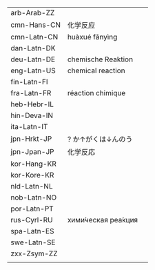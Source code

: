 | | | |
|-|-|-|
| arb-Arab-ZZ |  |  |
| cmn-Hans-CN | 化学反应 |  |
| cmn-Latn-CN | huàxué fǎnyìng |  |
| dan-Latn-DK |  |  |
| deu-Latn-DE | chemische Reaktion |  |
| eng-Latn-US | chemical reaction |  |
| fin-Latn-FI |  |  |
| fra-Latn-FR | réaction chimique |  |
| heb-Hebr-IL |  |  |
| hin-Deva-IN |  |  |
| ita-Latn-IT |  |  |
| jpn-Hrkt-JP | ? か↑がくは↓んのう |  |
| jpn-Jpan-JP | 化学反応 |  |
| kor-Hang-KR |  |  |
| kor-Kore-KR |  |  |
| nld-Latn-NL |  |  |
| nob-Latn-NO |  |  |
| por-Latn-PT |  |  |
| rus-Cyrl-RU | хими́ческая реа́кция |  |
| spa-Latn-ES |  |  |
| swe-Latn-SE |  |  |
| zxx-Zsym-ZZ |  |  |
|  |  |  |
